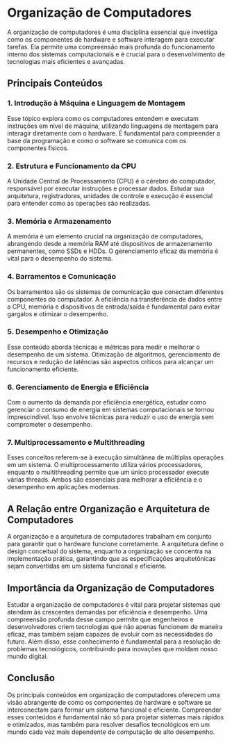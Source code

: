 # Organização de Computadores

A organização de computadores é uma disciplina essencial que investiga como os componentes de hardware e software interagem para executar tarefas. Ela permite uma compreensão mais profunda do funcionamento interno dos sistemas computacionais e é crucial para o desenvolvimento de tecnologias mais eficientes e avançadas.

## Principais Conteúdos

### 1. Introdução à Máquina e Linguagem de Montagem
Esse tópico explora como os computadores entendem e executam instruções em nível de máquina, utilizando linguagens de montagem para interagir diretamente com o hardware. É fundamental para compreender a base da programação e como o software se comunica com os componentes físicos.

### 2. Estrutura e Funcionamento da CPU
A Unidade Central de Processamento (CPU) é o cérebro do computador, responsável por executar instruções e processar dados. Estudar sua arquitetura, registradores, unidades de controle e execução é essencial para entender como as operações são realizadas.

### 3. Memória e Armazenamento
A memória é um elemento crucial na organização de computadores, abrangendo desde a memória RAM até dispositivos de armazenamento permanentes, como SSDs e HDDs. O gerenciamento eficaz da memória é vital para o desempenho do sistema.

### 4. Barramentos e Comunicação
Os barramentos são os sistemas de comunicação que conectam diferentes componentes do computador. A eficiência na transferência de dados entre a CPU, memória e dispositivos de entrada/saída é fundamental para evitar gargalos e otimizar o desempenho.

### 5. Desempenho e Otimização
Esse conteúdo aborda técnicas e métricas para medir e melhorar o desempenho de um sistema. Otimização de algoritmos, gerenciamento de recursos e redução de latências são aspectos críticos para alcançar um funcionamento eficiente.

### 6. Gerenciamento de Energia e Eficiência
Com o aumento da demanda por eficiência energética, estudar como gerenciar o consumo de energia em sistemas computacionais se tornou imprescindível. Isso envolve técnicas para reduzir o uso de energia sem comprometer o desempenho.

### 7. Multiprocessamento e Multithreading
Esses conceitos referem-se à execução simultânea de múltiplas operações em um sistema. O multiprocessamento utiliza vários processadores, enquanto o multithreading permite que um único processador execute várias threads. Ambos são essenciais para melhorar a eficiência e o desempenho em aplicações modernas.

## A Relação entre Organização e Arquitetura de Computadores
A organização e a arquitetura de computadores trabalham em conjunto para garantir que o hardware funcione corretamente. A arquitetura define o design conceitual do sistema, enquanto a organização se concentra na implementação prática, garantindo que as especificações arquitetônicas sejam convertidas em um sistema funcional e eficiente.

## Importância da Organização de Computadores
Estudar a organização de computadores é vital para projetar sistemas que atendam às crescentes demandas por eficiência e desempenho. Uma compreensão profunda desse campo permite que engenheiros e desenvolvedores criem tecnologias que não apenas funcionem de maneira eficaz, mas também sejam capazes de evoluir com as necessidades do futuro. Além disso, esse conhecimento é fundamental para a resolução de problemas tecnológicos, contribuindo para inovações que moldam nosso mundo digital.

## Conclusão
Os principais conteúdos em organização de computadores oferecem uma visão abrangente de como os componentes de hardware e software se interconectam para formar um sistema funcional e eficiente. Compreender esses conteúdos é fundamental não só para projetar sistemas mais rápidos e otimizados, mas também para resolver desafios tecnológicos em um mundo cada vez mais dependente de computação de alto desempenho.
